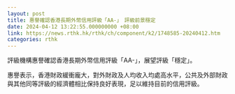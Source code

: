 ```yaml
---
layout: post
title: 惠譽確認香港長期外幣信用評級「AA-」　評級前景穩定
date: 2024-04-12 13:22:55.000000000 +08:00
link: https://news.rthk.hk/rthk/ch/component/k2/1748585-20240412.htm
categories: rthk
---
```


評級機構惠譽確認香港長期外幣信用評級「AA-」，展望評級「穩定」。

惠譽表示，香港財政緩衝龐大，對外財政及人均收入均處高水平，公共及外部財政與其他同等評級的經濟體相比保持良好表現，足以維持目前的信用評級。
